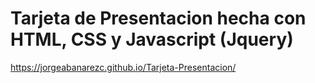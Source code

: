 # Tarjeta de Presentacion hecha con HTML, CSS y Javascript (Jquery)

https://jorgeabanarezc.github.io/Tarjeta-Presentacion/
